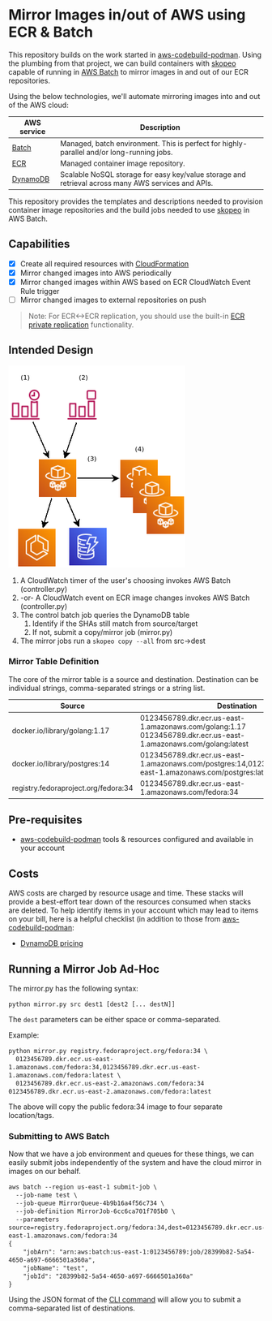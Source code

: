 # Mirror Images in/out of AWS using ECR & Batch

This repository builds on the work started in [aws-codebuild-podman]. Using the plumbing from that project, 
we can build containers with [skopeo] capable of running in [AWS Batch][batch] to mirror images in and out
of our ECR repositories.

Using the below technologies, we'll automate mirroring images into and out of the 
AWS cloud:

| AWS service          | Description
|----------------------|------------
| [Batch][batch]       | Managed, batch environment. This is perfect for highly-parallel and/or long-running jobs.      
| [ECR][ecr]           | Managed container image repository.
| [DynamoDB][dynamodb] | Scalable NoSQL storage for easy key/value storage and retrieval across many AWS services and APIs.

This repository provides the templates and descriptions needed to provision container image repositories
and the build jobs needed to use [skopeo] in AWS Batch.

## Capabilities

- [x] Create all required resources with [CloudFormation][cloudformation]
- [x] Mirror changed images into AWS periodically
- [x] Mirror changed images within AWS based on ECR CloudWatch Event Rule trigger
- [ ] Mirror changed images to external repositories on push

> Note: For ECR<->ECR replication, you should use the built-in [ECR private replication][ecr-replication] functionality.


## Intended Design

![Repository Stack Example](images/arch.png)

1. A CloudWatch timer of the user's choosing invokes AWS Batch (controller.py)
2. -or- A CloudWatch event on ECR image changes invokes AWS Batch (controller.py)
3. The control batch job queries the DynamoDB table
   1. Identify if the SHAs still match from source/target
   2. If not, submit a copy/mirror job (mirror.py)
4. The mirror jobs run a `skopeo copy --all` from src->dest

### Mirror Table Definition

The core of the mirror table is a source and destination. Destination can be individual strings,
comma-separated strings or a string list.

| Source                              | Destination
|-------------------------------------|------------
| docker.io/library/golang:1.17       | 0123456789.dkr.ecr.us-east-1.amazonaws.com/golang:1.17<br>0123456789.dkr.ecr.us-east-1.amazonaws.com/golang:latest
| docker.io/library/postgres:14       | 0123456789.dkr.ecr.us-east-1.amazonaws.com/postgres:14,0123456789.dkr.ecr.us-east-1.amazonaws.com/postgres:latest
| registry.fedoraproject.org/fedora:34| 0123456789.dkr.ecr.us-east-1.amazonaws.com/fedora:34

## Pre-requisites

- [aws-codebuild-podman] tools & resources configured and available in your account

## Costs

AWS costs are charged by resource usage and time. These stacks will provide a best-effort
tear down of the resources consumed when stacks are deleted. To help identify items 
in your account which may lead to items on your bill, here is a helpful checklist
(in addition to those from [aws-codebuild-podman]:

- [DynamoDB pricing][dynamodb-pricing]

## Running a Mirror Job Ad-Hoc

The mirror.py has the following syntax:

```
python mirror.py src dest1 [dest2 [... destN]]
```

The ```dest``` parameters can be either space or comma-separated. 

Example:

```commandline
python mirror.py registry.fedoraproject.org/fedora:34 \
  0123456789.dkr.ecr.us-east-1.amazonaws.com/fedora:34,0123456789.dkr.ecr.us-east-1.amazonaws.com/fedora:latest \ 
  0123456789.dkr.ecr.us-east-2.amazonaws.com/fedora:34 0123456789.dkr.ecr.us-east-2.amazonaws.com/fedora:latest
```

The above will copy the public fedora:34 image to four separate location/tags. 

### Submitting to AWS Batch

Now that we have a job environment and queues for these things, we can easily submit jobs independently of the system
and have the cloud mirror in images on our behalf.

```commandline
aws batch --region us-east-1 submit-job \
  --job-name test \
  --job-queue MirrorQueue-4b9b16a4f56c734 \  
  --job-definition MirrorJob-6cc6ca701f705b0 \  
  --parameters source=registry.fedoraproject.org/fedora:34,dest=0123456789.dkr.ecr.us-east-1.amazonaws.com/fedora:34
{
    "jobArn": "arn:aws:batch:us-east-1:0123456789:job/28399b82-5a54-4650-a697-6666501a360a",
    "jobName": "test",
    "jobId": "28399b82-5a54-4650-a697-6666501a360a"
}
```

Using the JSON format of the [CLI command][cli-submit-job] will allow you to submit a comma-separated list of 
destinations.


[aws-codebuild-podman]: https://github.com/cuppett/aws-codebuild-podman
[cli-submit-job]: https://docs.aws.amazon.com/cli/latest/reference/batch/submit-job.html
[cloudformation]: https://aws.amazon.com/cloudformation/
[batch]: https://aws.amazon.com/batch/
[dynamodb]: https://aws.amazon.com/dynamodb/
[dynamodb-pricing]: https://aws.amazon.com/dynamodb/pricing/
[ecr]: https://aws.amazon.com/ecr/
[ecr-replication]: https://docs.aws.amazon.com/AmazonECR/latest/userguide/replication.html
[skopeo]: https://github.com/containers/skopeo
